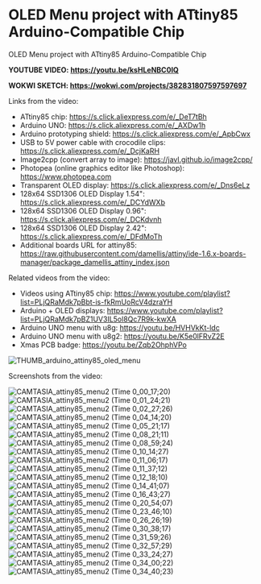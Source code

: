 # OLED Menu project with ATtiny85 Arduino-Compatible Chip
OLED Menu project with ATtiny85 Arduino-Compatible Chip




**YOUTUBE VIDEO: https://youtu.be/ksHLeNBC0IQ**

**WOKWI SKETCH: https://wokwi.com/projects/382831807597597697**



Links from the video:
- ATtiny85 chip: https://s.click.aliexpress.com/e/_DeT7tBh
- Arduino UNO: https://s.click.aliexpress.com/e/_AXDw1h
- Arduino prototyping shield: https://s.click.aliexpress.com/e/_ApbCwx
- USB to 5V power cable with crocodile clips: https://s.click.aliexpress.com/e/_DcjKaRH
- Image2cpp (convert array to image): https://javl.github.io/image2cpp/
- Photopea (online graphics editor like Photoshop): https://www.photopea.com
- Transparent OLED display: https://s.click.aliexpress.com/e/_Dns6eLz
- 128x64 SSD1306 OLED Display 1.54": https://s.click.aliexpress.com/e/_DCYdWXb 
- 128x64 SSD1306 OLED Display 0.96": https://s.click.aliexpress.com/e/_DCKdvnh
- 128x64 SSD1306 OLED Display 2.42": https://s.click.aliexpress.com/e/_DFdMoTh
- Additional boards URL for attiny85: https://raw.githubusercontent.com/damellis/attiny/ide-1.6.x-boards-manager/package_damellis_attiny_index.json

Related videos from the video:
- Videos using ATtiny85 chip: https://www.youtube.com/playlist?list=PLjQRaMdk7pBbt-is-fkRmUoRcV4dzraYH
- Arduino + OLED displays: https://www.youtube.com/playlist?list=PLjQRaMdk7pBZ1UV3IL5ol8Qc7R9k-kwXA
- Arduino UNO menu with u8g: https://youtu.be/HVHVkKt-ldc
- Arduino UNO menu with u8g2: https://youtu.be/K5e0lFRvZ2E
- Xmas PCB badge: https://youtu.be/Zqb2OhphVPo


![THUMB_arduino_attiny85_oled_menu](https://github.com/upiir/attiny85_oled_menu/assets/117754156/790b99fc-7536-46b3-a8e5-e27fe48e784c)



Screenshots from the video:

![CAMTASIA_attiny85_menu2 (Time 0_00_17;20)](https://github.com/upiir/attiny85_oled_menu/assets/117754156/7b1094ef-8257-4346-b779-478b2bf7b480)
![CAMTASIA_attiny85_menu2 (Time 0_01_24;21)](https://github.com/upiir/attiny85_oled_menu/assets/117754156/6af0a6d0-0ad6-4075-bab2-56a9bfdbdb17)
![CAMTASIA_attiny85_menu2 (Time 0_02_27;26)](https://github.com/upiir/attiny85_oled_menu/assets/117754156/6b6ec4cd-0094-4074-a34b-c632464998ba)
![CAMTASIA_attiny85_menu2 (Time 0_04_14;20)](https://github.com/upiir/attiny85_oled_menu/assets/117754156/caf2a8ed-2e4b-4f53-8985-e89c44726e17)
![CAMTASIA_attiny85_menu2 (Time 0_05_21;17)](https://github.com/upiir/attiny85_oled_menu/assets/117754156/3f4e96f1-97ac-4c4c-bb9c-952f055f9ba8)
![CAMTASIA_attiny85_menu2 (Time 0_08_21;11)](https://github.com/upiir/attiny85_oled_menu/assets/117754156/dda872bd-2b9c-4240-b7e5-e7d694dbe618)
![CAMTASIA_attiny85_menu2 (Time 0_08_59;24)](https://github.com/upiir/attiny85_oled_menu/assets/117754156/c203b999-8564-4622-af35-20e88bfcd848)
![CAMTASIA_attiny85_menu2 (Time 0_10_14;27)](https://github.com/upiir/attiny85_oled_menu/assets/117754156/ab66a3b8-939c-4b15-88db-bf9ff9afd752)
![CAMTASIA_attiny85_menu2 (Time 0_11_06;17)](https://github.com/upiir/attiny85_oled_menu/assets/117754156/d00a7f45-c988-48a0-844b-b23b1837e3ff)
![CAMTASIA_attiny85_menu2 (Time 0_11_37;12)](https://github.com/upiir/attiny85_oled_menu/assets/117754156/5a19afac-5a15-4eb2-ab81-de4ef33875f7)
![CAMTASIA_attiny85_menu2 (Time 0_12_18;10)](https://github.com/upiir/attiny85_oled_menu/assets/117754156/d0c6df61-d532-4017-8867-4b0c784287d4)
![CAMTASIA_attiny85_menu2 (Time 0_14_41;07)](https://github.com/upiir/attiny85_oled_menu/assets/117754156/b4b5aa8a-8ad9-4187-9010-c244f525810b)
![CAMTASIA_attiny85_menu2 (Time 0_16_43;27)](https://github.com/upiir/attiny85_oled_menu/assets/117754156/d66fa516-3f07-4eef-bae3-0df7d83d91f9)
![CAMTASIA_attiny85_menu2 (Time 0_20_54;07)](https://github.com/upiir/attiny85_oled_menu/assets/117754156/3aec6e62-1691-4a61-8f25-523366799691)
![CAMTASIA_attiny85_menu2 (Time 0_23_46;10)](https://github.com/upiir/attiny85_oled_menu/assets/117754156/3f3533b0-834f-4570-a668-b7c3ba07c1f3)
![CAMTASIA_attiny85_menu2 (Time 0_26_26;19)](https://github.com/upiir/attiny85_oled_menu/assets/117754156/90ae5fad-fb19-479a-94e4-2eda397b89c3)
![CAMTASIA_attiny85_menu2 (Time 0_30_38;17)](https://github.com/upiir/attiny85_oled_menu/assets/117754156/1d44b943-366b-4d4f-961d-f712397379fe)
![CAMTASIA_attiny85_menu2 (Time 0_31_59;26)](https://github.com/upiir/attiny85_oled_menu/assets/117754156/e6cf6961-75f1-48aa-b6a7-b6a58005afb3)
![CAMTASIA_attiny85_menu2 (Time 0_32_57;29)](https://github.com/upiir/attiny85_oled_menu/assets/117754156/70763671-412a-4d2f-a37c-515b075e508e)
![CAMTASIA_attiny85_menu2 (Time 0_33_24;27)](https://github.com/upiir/attiny85_oled_menu/assets/117754156/5ea9b5a8-d3a1-49bd-a835-0d7291bca326)
![CAMTASIA_attiny85_menu2 (Time 0_34_00;22)](https://github.com/upiir/attiny85_oled_menu/assets/117754156/7b0f4826-1bc6-4738-89b8-7b84c10e577b)
![CAMTASIA_attiny85_menu2 (Time 0_34_40;23)](https://github.com/upiir/attiny85_oled_menu/assets/117754156/dff4415b-fdf1-4f39-a568-55f8e677ad3b)
